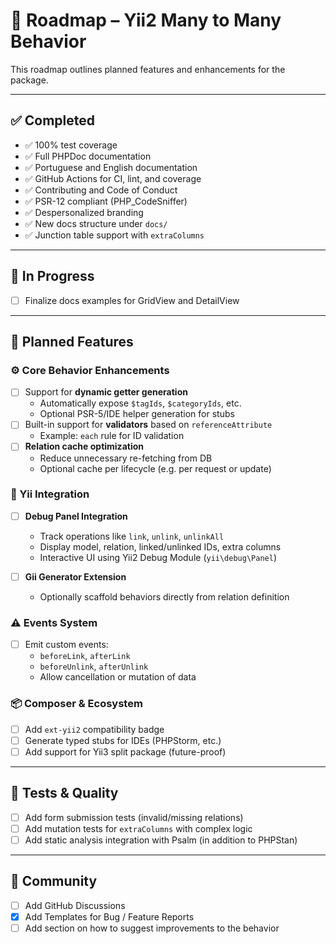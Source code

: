 # 🚣️ Roadmap – Yii2 Many to Many Behavior

This roadmap outlines planned features and enhancements for the package.

---

## ✅ Completed

- ✅ 100% test coverage
- ✅ Full PHPDoc documentation
- ✅ Portuguese and English documentation
- ✅ GitHub Actions for CI, lint, and coverage
- ✅ Contributing and Code of Conduct
- ✅ PSR-12 compliant (PHP_CodeSniffer)
- ✅ Despersonalized branding
- ✅ New docs structure under `docs/`
- ✅ Junction table support with `extraColumns`

---

## 🚧 In Progress

- [ ] Finalize docs examples for GridView and DetailView

---

## 🔮 Planned Features

### ⚙️ Core Behavior Enhancements

- [ ] Support for **dynamic getter generation**
  - Automatically expose `$tagIds`, `$categoryIds`, etc.
  - Optional PSR-5/IDE helper generation for stubs
- [ ] Built-in support for **validators** based on `referenceAttribute`
  - Example: `each` rule for ID validation
- [ ] **Relation cache optimization**
  - Reduce unnecessary re-fetching from DB
  - Optional cache per lifecycle (e.g. per request or update)

### 🧩 Yii Integration

- [ ] **Debug Panel Integration**

  - Track operations like `link`, `unlink`, `unlinkAll`
  - Display model, relation, linked/unlinked IDs, extra columns
  - Interactive UI using Yii2 Debug Module (`yii\debug\Panel`)

- [ ] **Gii Generator Extension**
  - Optionally scaffold behaviors directly from relation definition

### ⚠️ Events System

- [ ] Emit custom events:
  - `beforeLink`, `afterLink`
  - `beforeUnlink`, `afterUnlink`
  - Allow cancellation or mutation of data

### 📦 Composer & Ecosystem

- [ ] Add `ext-yii2` compatibility badge
- [ ] Generate typed stubs for IDEs (PHPStorm, etc.)
- [ ] Add support for Yii3 split package (future-proof)

---

## 🧪 Tests & Quality

- [ ] Add form submission tests (invalid/missing relations)
- [ ] Add mutation tests for `extraColumns` with complex logic
- [ ] Add static analysis integration with Psalm (in addition to PHPStan)

---

## 🤝 Community

- [ ] Add GitHub Discussions
- [x] Add Templates for Bug / Feature Reports
- [ ] Add section on how to suggest improvements to the behavior
